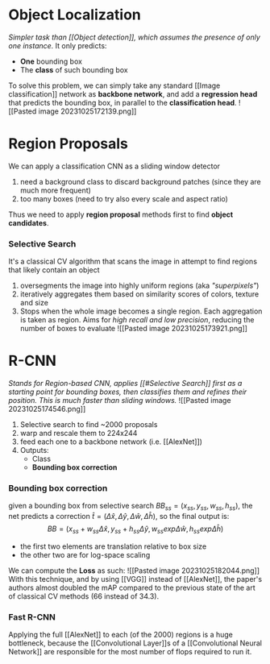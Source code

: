 # Object Localization
_Simpler task than [[Object detection]], which assumes the presence of only one instance._
It only predicts:
- **One** bounding box
- The **class** of such bounding box

To solve this problem, we can simply take any standard [[Image classification]] network as **backbone network**, and add a **regression head**  that predicts the bounding box, in parallel to the **classification head**.
![[Pasted image 20231025172139.png]]

# Region Proposals
We can apply a classification CNN as a sliding window detector
1) need a background class to discard background patches (since they are much more frequent)
2) too many boxes (need to try also every scale and aspect ratio)

Thus we need to apply **region proposal** methods first to find **object candidates**.
### Selective Search
It's a classical CV algorithm that scans the image in attempt to find regions that likely contain an object
1) oversegments the image into highly uniform regions (aka _"superpixels"_)
2) iteratively aggregates them based on similarity scores of colors, texture and size
3) Stops when the whole image becomes a single region. Each aggregation is taken as region.
Aims for _high recall and low precision_, reducing the number of boxes to evaluate
![[Pasted image 20231025173921.png]]

# R-CNN
_Stands for Region-based CNN, applies [[#Selective Search]] first as a starting point for bounding boxes, then classifies them and refines their position. This is much faster than sliding windows._
![[Pasted image 20231025174546.png]]

1) Selective search to find ~2000 proposals
2) warp and rescale them to 224x244 
3) feed each one to a backbone network (i.e. [[AlexNet]])
4) Outputs:
	- Class
	- **Bounding box correction**
### Bounding box correction
given a bounding box from selective search $BB_{ss}=(x_{ss},y_{ss},w_{ss},h_{ss})$, the net predicts a correction $\hat t=(\Delta \hat x, \Delta \hat y, \Delta \hat w, \Delta \hat h)$, so the final output is:
$$BB=(x_{ss}+w_{ss}\Delta \hat x, y_{ss}+h_{ss}\Delta \hat y, w_{ss}exp\Delta \hat w, h_{ss}exp\Delta \hat h)$$
- the first two elements are translation relative to box size
- the other two are for log-space scaling

We can compute the **Loss** as such:
![[Pasted image 20231025182044.png]]
With this technique, and by using [[VGG]] instead of [[AlexNet]], the paper's authors almost doubled the mAP compared to the previous state of the art of classical CV methods (66 instead of 34.3).

### Fast R-CNN
Applying the full [[AlexNet]] to each (of the 2000) regions is a huge bottleneck, because the [[Convolutional Layer]]s of a [[Convolutional Neural Network]]  are responsible for the most number of flops required to run it.
